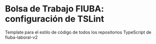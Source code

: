 # Bolsa de Trabajo FIUBA: configuración de TSLint

Template para el estilo de código de todos los repositorios TypeScript de fiuba-laboral-v2
